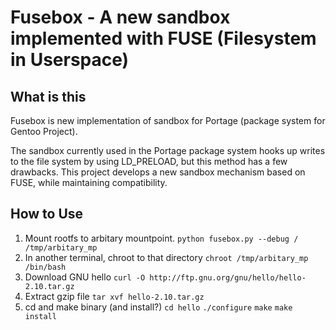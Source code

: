 # Fusebox - A new sandbox implemented with FUSE (Filesystem in Userspace)

## What is this

Fusebox is new implementation of sandbox for Portage (package system for Gentoo Project).

The sandbox currently used in the Portage package system hooks up writes to the file system by using LD_PRELOAD, but this method has a few drawbacks.  This project develops a new sandbox mechanism based on FUSE, while maintaining compatibility.

## How to Use

1. Mount rootfs to arbitary mountpoint.
`python fusebox.py --debug / /tmp/arbitary_mp`
1. In another terminal, chroot to that directory
`chroot /tmp/arbitary_mp /bin/bash`
1. Download GNU hello
`curl -O http://ftp.gnu.org/gnu/hello/hello-2.10.tar.gz`
1. Extract gzip file
`tar xvf hello-2.10.tar.gz`
1. cd and make binary (and install?)
`cd hello`
`./configure`
`make`
`make install`
